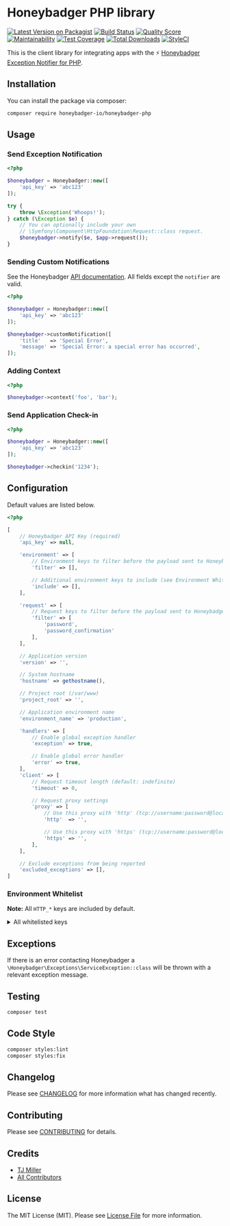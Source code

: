 # Honeybadger PHP library

[![Latest Version on Packagist](https://img.shields.io/packagist/v/honeybadger-io/honeybadger-php.svg?style=flat-square)](https://packagist.org/packages/honeybadger-io/honeybadger-php)
[![Build Status](https://img.shields.io/travis/sixlive/honeybadger-next/master.svg?style=flat-square)](https://travis-ci.org/sixlive/honeybadger-next)
[![Quality Score](https://img.shields.io/scrutinizer/g/sixlive/honeybadger-next.svg?style=flat-square)](https://scrutinizer-ci.com/g/sixlive/honeybadger-next)
[![Maintainability](https://api.codeclimate.com/v1/badges/e71a1c0bb0c67b0fcbbd/maintainability)](https://codeclimate.com/github/sixlive/honeybadger-next/maintainability)
[![Test Coverage](https://api.codeclimate.com/v1/badges/e71a1c0bb0c67b0fcbbd/test_coverage)](https://codeclimate.com/github/sixlive/honeybadger-next/test_coverage)
[![Total Downloads](https://img.shields.io/packagist/dt/honeybadger-io/honeybadger-php.svg?style=flat-square)](https://packagist.org/packages/honeybadger-io/honeybadger-php)
[![StyleCI](https://styleci.io/repos/136602880/shield)](https://github.styleci.io/repos/136602880)

This is the client library for integrating apps with the :zap: [Honeybadger Exception Notifier for PHP](http://honeybadger.io).

## Installation
You can install the package via composer:

```bash
composer require honeybadger-io/honeybadger-php
```

## Usage
### Send Exception Notification
```php
<?php

$honeybadger = Honeybadger::new([
    'api_key' => 'abc123'
]);

try {
    throw \Exception('Whoops!');
} catch (\Exception $e) {
    // You can optionally include your own
    // \Symfony\Component\HttpFoundation\Request::class request.
    $honeybadger->notify($e, $app->request());
}
```

### Sending Custom Notifications
See the Honeybadger [API documentation](https://docs.honeybadger.io/api/exceptions.html#sample-payload). All fields except the `notifier` are valid.

```php
<?php

$honeybadger = Honeybadger::new([
    'api_key' => 'abc123'
]);

$honeybadger->customNotification([
    'title'   => 'Special Error',
    'message' => 'Special Error: a special error has occurred',
]);
```

### Adding Context
```php
<?php

$honeybadger->context('foo', 'bar');
```

### Send Application Check-in
```php
<?php

$honeybadger = Honeybadger::new([
    'api_key' => 'abc123'
]);

$honeybadger->checkin('1234');
```

## Configuration
Default values are listed below.

```php
<?php

[
    // Honeybadger API Key (required)
    'api_key' => null,

    'environment' => [
        // Environment keys to filter before the payload sent to Honeybadger (see Environment Whitelist)
        'filter' => [],

        // Additional environment keys to include (see Environment Whitelist)
        'include' => [],
    ],

    'request' => [
        // Request keys to filter before the payload sent to Honeybadger
        'filter' => [
            'password',
            'password_confirmation'
        ],
    ],

    // Application version
    'version' => '',

    // System hostname
    'hostname' => gethostname(),

    // Project root (/var/www)
    'project_root' => '',

    // Application environment name
    'environment_name' => 'production',

    'handlers' => [
        // Enable global exception handler
        'exception' => true,

        // Enable global error handler
        'error' => true,
    ],
    'client' => [
        // Request timeout length (default: indefinite)
        'timeout' => 0,

        // Request proxy settings
        'proxy' => [
            // Use this proxy with 'http' (tcp://username:password@localhost:8125)
            'http'  => '',

            // Use this proxy with 'https' (tcp://username:password@localhost:8125)
            'https' => '',
        ],
    ],

    // Exclude exceptions from being reported
    'excluded_exceptions' => [],
]
```

### Environment Whitelist
**Note:** All `HTTP_*` keys are included by default.

<details>
    <summary>All whitelisted keys</summary>

```
'PHP_SELF'
'argv'
'argc'
'GATEWAY_INTERFACE'
'SERVER_ADDR'
'SERVER_NAME'
'SERVER_SOFTWARE'
'SERVER_PROTOCOL'
'REQUEST_METHOD'
'REQUEST_TIME'
'REQUEST_TIME_FLOAT'
'QUERY_STRING'
'DOCUMENT_ROOT'
'HTTPS'
'REMOTE_ADDR'
'REMOTE_HOST'
'REMOTE_PORT'
'REMOTE_USER'
'REDIRECT_REMOTE_USER'
'SCRIPT_FILENAME'
'SERVER_ADMIN'
'SERVER_PORT'
'SERVER_SIGNATURE'
'PATH_TRANSLATED'
'SCRIPT_NAME'
'REQUEST_URI'
'PHP_AUTH_DIGEST'
'PHP_AUTH_USER'
'PHP_AUTH_PW'
'AUTH_TYPE'
'PATH_INFO'
'ORIG_PATH_INFO'
'APP_ENV'
```

</details>

## Exceptions
If there is an error contacting Honeybadger a `\Honeybadger\Exceptions\ServiceException::class` will be thrown with a relevant exception message.

## Testing

``` bash
composer test
```

## Code Style
```bash
composer styles:lint
composer styles:fix
```

## Changelog
Please see [CHANGELOG](CHANGELOG.md) for more information what has changed recently.

## Contributing
Please see [CONTRIBUTING](CONTRIBUTING.md) for details.

## Credits
- [TJ Miller](https://github.com/sixlive)
- [All Contributors](../../contributors)

## License
The MIT License (MIT). Please see [License File](LICENSE.md) for more information.
